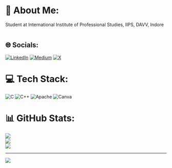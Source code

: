 # 💫 About Me:
Student at International Institute of Professional Studies, IIPS, DAVV, Indore



<div id="header" align="left">
  <img src="https://komarev.com/ghpvc/?username=0pr4v1n&style=for-the-badge&color=blue" alt=""/>
</div>


## 🌐 Socials:
[![LinkedIn](https://img.shields.io/badge/LinkedIn-%230077B5.svg?logo=linkedin&logoColor=white)](https://linkedin.com/in/0pr4v1n) [![Medium](https://img.shields.io/badge/Medium-12100E?logo=medium&logoColor=white)](https://medium.com/@0pr4v1n) [![X](https://img.shields.io/badge/X-black.svg?logo=X&logoColor=white)](https://x.com/0pr4v1n) 

# 💻 Tech Stack:
![C](https://img.shields.io/badge/c-%2300599C.svg?style=for-the-badge&logo=c&logoColor=white) ![C++](https://img.shields.io/badge/c++-%2300599C.svg?style=for-the-badge&logo=c%2B%2B&logoColor=white) ![Apache](https://img.shields.io/badge/apache-%23D42029.svg?style=for-the-badge&logo=apache&logoColor=white) ![Canva](https://img.shields.io/badge/Canva-%2300C4CC.svg?style=for-the-badge&logo=Canva&logoColor=white)
# 📊 GitHub Stats:
![](https://github-readme-stats.vercel.app/api?username=0pr4v1n&theme=dark&hide_border=false&include_all_commits=false&count_private=false)<br/>
![](https://github-readme-streak-stats.herokuapp.com/?user=0pr4v1n&theme=dark&hide_border=false)<br/>
![](https://github-readme-stats.vercel.app/api/top-langs/?username=0pr4v1n&theme=dark&hide_border=false&include_all_commits=false&count_private=false&layout=compact)

---
[![](https://visitcount.itsvg.in/api?id=0pr4v1n&icon=0&color=0)](https://visitcount.itsvg.in)

